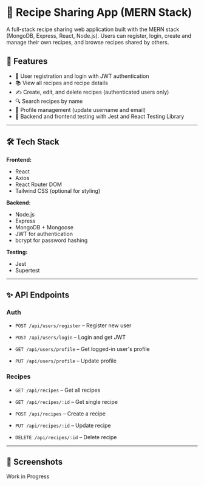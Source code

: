# 🥗 Recipe Sharing App (MERN Stack)

A full-stack recipe sharing web application built with the MERN stack (MongoDB, Express, React, Node.js). Users can register, login, create and manage their own recipes, and browse recipes shared by others.

## 🚀 Features

- 🧾 User registration and login with JWT authentication
- 📚 View all recipes and recipe details
- ✍️ Create, edit, and delete recipes (authenticated users only)
- 🔍 Search recipes by name
- 👤 Profile management (update username and email)
- 🧪 Backend and frontend testing with Jest and React Testing Library

---

## 🛠️ Tech Stack

**Frontend:**
- React
- Axios
- React Router DOM
- Tailwind CSS (optional for styling)

**Backend:**
- Node.js
- Express
- MongoDB + Mongoose
- JWT for authentication
- bcrypt for password hashing

**Testing:**
- Jest
- Supertest

---

## ✨ API Endpoints

### Auth

-   `POST /api/users/register` – Register new user
    
-   `POST /api/users/login` – Login and get JWT
    
-   `GET /api/users/profile` – Get logged-in user's profile
    
-   `PUT /api/users/profile` – Update profile
    

### Recipes

-   `GET /api/recipes` – Get all recipes
    
-   `GET /api/recipes/:id` – Get single recipe
    
-   `POST /api/recipes` – Create a recipe
    
-   `PUT /api/recipes/:id` – Update recipe
    
-   `DELETE /api/recipes/:id` – Delete recipe
    

----------

## 📸 Screenshots

Work in Progress